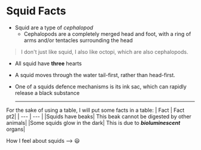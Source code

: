 # Squid Facts
* Squid are a type of *cephalopod*
   * Cephalopods are a completely merged head and foot, with a ring of arms and/or tentacles surrounding the head
> I don't just like squid, I also like octopi, which are also cephalopods.
* All squid have **three** hearts
* A squid moves through the water tail-first, rather than head-first.
* One of a squids defence mechanisms is its ink sac, which can rapidly release a black substance
  
  ---

For the sake of using a table, I will put some facts in a table:
| Fact | Fact pt2|
| --- | --- |
|Squids have beaks| This beak cannot be digested by other animals|
|Some squids glow in the dark| This is due to ***bioluminescent*** organs|  

How I feel about squids --> 😃
